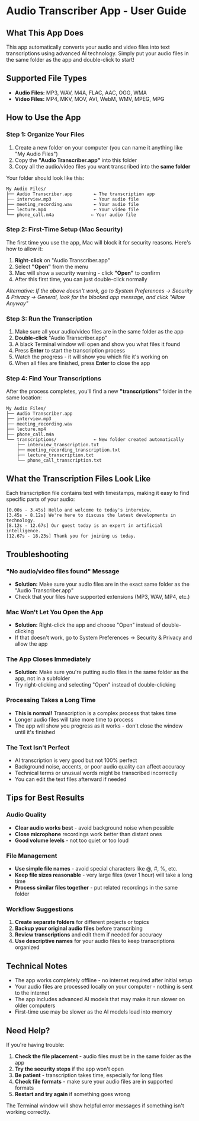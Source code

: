 # Audio Transcriber App - User Guide

## What This App Does
This app automatically converts your audio and video files into text transcriptions using advanced AI technology. Simply put your audio files in the same folder as the app and double-click to start!

## Supported File Types
- **Audio Files:** MP3, WAV, M4A, FLAC, AAC, OGG, WMA
- **Video Files:** MP4, MKV, MOV, AVI, WebM, WMV, MPEG, MPG

## How to Use the App

### Step 1: Organize Your Files
1. Create a new folder on your computer (you can name it anything like "My Audio Files")
2. Copy the **"Audio Transcriber.app"** into this folder
3. Copy all the audio/video files you want transcribed into the **same folder**

Your folder should look like this:
```
My Audio Files/
├── Audio Transcriber.app        ← The transcription app
├── interview.mp3                ← Your audio file
├── meeting_recording.wav        ← Your audio file
├── lecture.mp4                  ← Your video file
└── phone_call.m4a              ← Your audio file
```

### Step 2: First-Time Setup (Mac Security)
The first time you use the app, Mac will block it for security reasons. Here's how to allow it:

1. **Right-click** on "Audio Transcriber.app"
2. Select **"Open"** from the menu
3. Mac will show a security warning - click **"Open"** to confirm
4. After this first time, you can just double-click normally

*Alternative: If the above doesn't work, go to System Preferences → Security & Privacy → General, look for the blocked app message, and click "Allow Anyway"*

### Step 3: Run the Transcription
1. Make sure all your audio/video files are in the same folder as the app
2. **Double-click** "Audio Transcriber.app"
3. A black Terminal window will open and show you what files it found
4. Press **Enter** to start the transcription process
5. Watch the progress - it will show you which file it's working on
6. When all files are finished, press **Enter** to close the app

### Step 4: Find Your Transcriptions
After the process completes, you'll find a new **"transcriptions"** folder in the same location:

```
My Audio Files/
├── Audio Transcriber.app
├── interview.mp3
├── meeting_recording.wav
├── lecture.mp4
├── phone_call.m4a
└── transcriptions/              ← New folder created automatically
    ├── interview_transcription.txt
    ├── meeting_recording_transcription.txt
    ├── lecture_transcription.txt
    └── phone_call_transcription.txt
```

## What the Transcription Files Look Like
Each transcription file contains text with timestamps, making it easy to find specific parts of your audio:

```
[0.00s - 3.45s] Hello and welcome to today's interview.
[3.45s - 8.12s] We're here to discuss the latest developments in technology.
[8.12s - 12.67s] Our guest today is an expert in artificial intelligence.
[12.67s - 18.23s] Thank you for joining us today.
```

## Troubleshooting

### "No audio/video files found" Message
- **Solution:** Make sure your audio files are in the exact same folder as the "Audio Transcriber.app"
- Check that your files have supported extensions (MP3, WAV, MP4, etc.)

### Mac Won't Let You Open the App
- **Solution:** Right-click the app and choose "Open" instead of double-clicking
- If that doesn't work, go to System Preferences → Security & Privacy and allow the app

### The App Closes Immediately
- **Solution:** Make sure you're putting audio files in the same folder as the app, not in a subfolder
- Try right-clicking and selecting "Open" instead of double-clicking

### Processing Takes a Long Time
- **This is normal!** Transcription is a complex process that takes time
- Longer audio files will take more time to process
- The app will show you progress as it works - don't close the window until it's finished

### The Text Isn't Perfect
- AI transcription is very good but not 100% perfect
- Background noise, accents, or poor audio quality can affect accuracy
- Technical terms or unusual words might be transcribed incorrectly
- You can edit the text files afterward if needed

## Tips for Best Results

### Audio Quality
- **Clear audio works best** - avoid background noise when possible
- **Close microphone** recordings work better than distant ones
- **Good volume levels** - not too quiet or too loud

### File Management
- **Use simple file names** - avoid special characters like @, #, %, etc.
- **Keep file sizes reasonable** - very large files (over 1 hour) will take a long time
- **Process similar files together** - put related recordings in the same folder

### Workflow Suggestions
1. **Create separate folders** for different projects or topics
2. **Backup your original audio files** before transcribing
3. **Review transcriptions** and edit them if needed for accuracy
4. **Use descriptive names** for your audio files to keep transcriptions organized

## Technical Notes
- The app works completely offline - no internet required after initial setup
- Your audio files are processed locally on your computer - nothing is sent to the internet
- The app includes advanced AI models that may make it run slower on older computers
- First-time use may be slower as the AI models load into memory

## Need Help?
If you're having trouble:

1. **Check the file placement** - audio files must be in the same folder as the app
2. **Try the security steps** if the app won't open
3. **Be patient** - transcription takes time, especially for long files
4. **Check file formats** - make sure your audio files are in supported formats
5. **Restart and try again** if something goes wrong

The Terminal window will show helpful error messages if something isn't working correctly.
